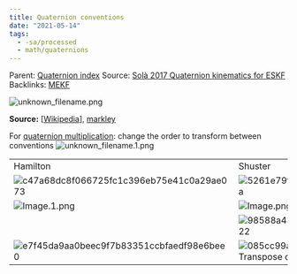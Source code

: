 ```yaml
---
title: Quaternion conventions
date: "2021-05-14"
tags:
  - -sa/processed
  - math/quaternions
---
```


Parent: [Quaternion index](quaternion-index.md)
Source: [Solà 2017 Quaternion kinematics for ESKF](solà-2017-quaternion-kinematics-for-eskf.md)
Backlinks: [MEKF](mekf.md)

![unknown_filename.png](./_resources/Quaternion_conventions.resources/unknown_filename.png)

**Source:** \[[Wikipedia](http://en.wikipedia.org/wiki/quaternions_and_spatial_rotation)\], [markley](markley.md)

For [quaternion multiplication](quaternion-multiplication.md): change the order to transform between conventions
![unknown_filename.1.png](./_resources/Quaternion_conventions.resources/unknown_filename.1.png)

|     |     |
| --- | --- |
| Hamilton | Shuster |
| ![c47a68dc8f066725fc1c396eb75e41c0a29ae073](http://wikimedia.org/api/rest_v1/media/math/render/svg/c47a68dc8f066725fc1c396eb75e41c0a29ae073) | ![5261e79fcaea90cfc58979041db6fa325a4dfe5a](http://wikimedia.org/api/rest_v1/media/math/render/svg/5261e79fcaea90cfc58979041db6fa325a4dfe5a) |
| ![Image.1.png](./_resources/Quaternion_conventions.resources/Image.1.png) | ![Image.png](./_resources/Quaternion_conventions.resources/Image.png) |
|     | ![98588a43a484a30aee1a363e8c66eea187f16d22](http://wikimedia.org/api/rest_v1/media/math/render/svg/98588a43a484a30aee1a363e8c66eea187f16d22) |
| ![e7f45da9aa0beec9f7b83351ccbfaedf98e6bee0](http://wikimedia.org/api/rest_v1/media/math/render/svg/e7f45da9aa0beec9f7b83351ccbfaedf98e6bee0) | ![085cc99ad35d09041f082ffab67f86f5f0cfe337](http://wikimedia.org/api/rest_v1/media/math/render/svg/085cc99ad35d09041f082ffab67f86f5f0cfe337)<br>Transpose of the Hamiltonian version |

